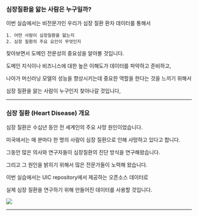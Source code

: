 ### 심장질환을 앓는 사람은 누구일까?

이번 실습에서는 비전문가인 우리가 심장 질환 환자 데이터를 통해서

```
1. 어떤 사람이 심장질환을 앓는지
2. 심장 질환의 주요 요인이 무엇인지
```

<p>
찾아보면서 도메인 전문성의 중요성을 알아볼 것입니다.

도메인 지식이나 비즈니스에 대한 높은 이해도가 데이터를 파악하고 준비하고,

나아가 머신러닝 모델의 성능을 향상시키는데 중요한 역할을 한다는 것을 느끼기 위해서

심장 질환을 앓는 사람이 누구인지 찾아나갈 것입니다,

</p>

---

### 심장 질환 (Heart Disease) 개요

<p>
심장 질환은 수십년 동안 전 세계인의 주요 사망 원인이었습니다.

미국에서는 매 분마다 한 명의 사람이 심장 질환으로 인해 사망하고 있다고 합니다.

그동안 많은 의사와 연구자들이 심장질환의 진단 방식을 연구해왔습니다.

그리고 그 원인을 밝히기 위해서 많은 전문가들이 노력해 왔습니다.

이번 실습에서는 UIC repository에서 제공하는 오픈소스 데이터로

실제 심장 질환을 연구하기 위해 만들어진 데이터를 사용할 것입니다.

</p>

<img src="https://www.health.harvard.edu/media/content/images/CAC_Heart_N1803_gi473342614.jpg">

---
